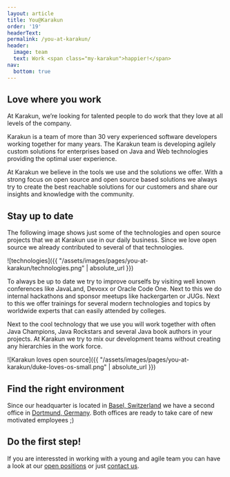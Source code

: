 ```yaml
---
layout: article
title: You@Karakun
order: '19'
headerText: 
permalink: /you-at-karakun/
header:
  image: team
  text: Work <span class="my-karakun">happier!</span>
nav:
  bottom: true
---
```


## Love where you work

At Karakun, we’re looking for talented people to do work that they love at all levels of the company. 

Karakun is a team of more than 30 very experienced software developers working together for many years. The Karakun team is developing agilely custom solutions for enterprises based on Java and Web technologies providing the optimal user experience.

At Karakun we believe in the tools we use and the solutions we offer. With a strong focus on open source and open source
based solutions we always try to create the best reachable solutions for our customers and share our insights and 
knowledge with the community.

## Stay up to date

The following image shows just some of the technologies and open source projects that we at Karakun use in
our daily business. Since we love open source we already contributed to several of that technologies.

![technologies]({{ "/assets/images/pages/you-at-karakun/technologies.png" | absolute_url }})

To always be up to date we try to improve ourselfs by visiting well known conferences like JavaLand, Devoxx or Oracle Code One. Next to this we do internal hackathons and sponsor meetups like hackergarten or JUGs. Next to this we offer
trainings for several modern technologies and topics by worldwide experts that can easily attended by colleges. 

Next to the cool technology that we use you will work together with often Java Champions, Java Rockstars and 
several Java book authors in your projects. At Karakun we try to mix our development teams without creating
any hierarchies in the work force.

![Karakun loves open source]({{ "/assets/images/pages/you-at-karakun/duke-loves-os-small.png" | absolute_url }})

## Find the right environment

Since our headquarter is located in [Basel, Switzerland](https://www.google.com/maps/place/Karakun+AG/@47.5560423,7.5830238,17z/data=!3m1!4b1!4m5!3m4!1s0x4791b964d4499a5b:0x3c0e6bdb3503d901!8m2!3d47.5560387!4d7.5852125) we have a second office in [Dortmund, Germany](https://www.google.com/maps/place/Selkamp+12,+44287+Dortmund/@51.499891,7.5656977,17z/data=!3m1!4b1!4m5!3m4!1s0x47b9169eff1bcd2d:0xd6046623ea550456!8m2!3d51.4998877!4d7.5678864). Both offices
are ready to take care of new motivated employees ;)

## Do the first step!
If you are interessted in working with a young and agile team you can have a look at our [open positions](https://karakun.com/jobs/) or just [contact us](mailto:you@karakun.com).
